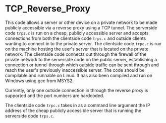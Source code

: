 # TCP_Reverse_Proxy
This code allows a server or other device on a private network to be made publicly accessible via a reverse proxy using a TCP tunnel. The serverside code `trps.c` is run on a cheap, publicly accessible server and accepts connections from both the clientside code `trpc.c` and outside clients wanting to connect in to the private server. The clientside code `trpc.c` is run on the machine hosting the user's server that is located on the private network. The clientside code connects out through the firewall of the private network to the serverside code on the public server, establishing a connection or tunnel through which outside traffic can be sent through and reach the user's previously inaccessible server. The code should be compilable and runnable on Linux.  It has also been compiled and run on Windows using gcc from MSYS2.

Currently, only one outside connection in through the reverse proxy is supported and the port numbers are hardcoded.

The clientside code `trpc.c` takes in as a command line argument the IP address of the cheap publicly accessible server that is running the serverside code `trps.c`.
